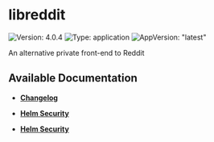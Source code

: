 # libreddit

![Version: 4.0.4](https://img.shields.io/badge/Version-4.0.4-informational?style=flat-square) ![Type: application](https://img.shields.io/badge/Type-application-informational?style=flat-square) ![AppVersion: "latest"](https://img.shields.io/badge/AppVersion-"latest"-informational?style=flat-square)

An alternative private front-end to Reddit

## Available Documentation

- [**Changelog**](CHANGELOG)

- [**Helm Security**](container-security)

- [**Helm Security**](helm-security)


